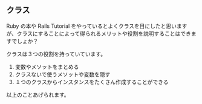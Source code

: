 ## クラス

Ruby の本や Rails Tutorial をやっているとよくクラスを目にしたと思いますが、クラスにすることによって得られるメリットや役割を説明することはできますでしょか？

クラスは３つの役割を持っていています。

1. 変数やメソットをまとめる
2. クラスないで使うメソットや変数を隠す
3. １つのクラスからインスタンスをたくさん作成することができる

以上のことあげられます。

